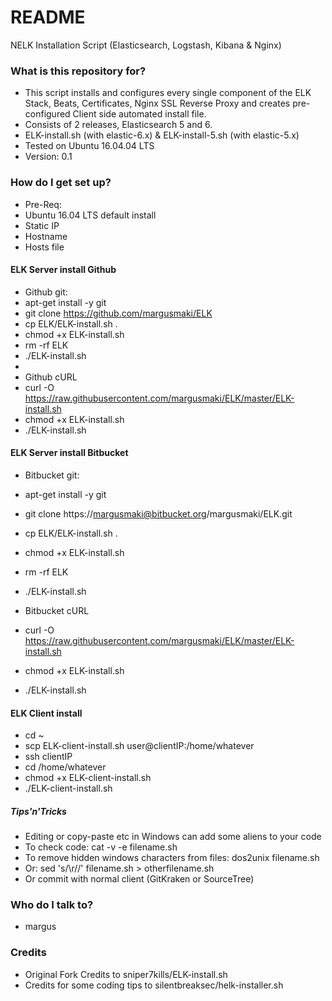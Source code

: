 # README #

NELK Installation Script (Elasticsearch, Logstash, Kibana & Nginx)

### What is this repository for? ###

* This script installs and configures every single component of the ELK Stack, Beats, Certificates, Nginx SSL Reverse Proxy and creates pre-configured Client side automated install file.
* Consists of 2 releases, Elasticsearch 5 and 6.
* ELK-install.sh (with elastic-6.x) & ELK-install-5.sh (with elastic-5.x)
* Tested on Ubuntu 16.04.04 LTS
* Version: 0.1

### How do I get set up? ###

* Pre-Req:
* Ubuntu 16.04 LTS default install 
* Static IP
* Hostname
* Hosts file

#### ELK Server install Github ####

* Github git:
* apt-get install -y git
* git clone https://github.com/margusmaki/ELK
* cp ELK/ELK-install.sh .
* chmod +x ELK-install.sh
* rm -rf ELK
* ./ELK-install.sh
*
* Github cURL
* curl -O https://raw.githubusercontent.com/margusmaki/ELK/master/ELK-install.sh
* chmod +x ELK-install.sh
* ./ELK-install.sh

#### ELK Server install Bitbucket ####

* Bitbucket git:
* apt-get install -y git
* git clone https://margusmaki@bitbucket.org/margusmaki/ELK.git
* cp ELK/ELK-install.sh .
* chmod +x ELK-install.sh
* rm -rf ELK
* ./ELK-install.sh

* Bitbucket cURL
* curl -O https://raw.githubusercontent.com/margusmaki/ELK/master/ELK-install.sh
* chmod +x ELK-install.sh
* ./ELK-install.sh

#### ELK Client install ####

* cd ~
* scp ELK-client-install.sh user@clientIP:/home/whatever
* ssh clientIP
* cd /home/whatever
* chmod +x ELK-client-install.sh
* ./ELK-client-install.sh

##### Tips'n'Tricks #####

* Editing or copy-paste etc in Windows can add some aliens to your code
* To check code: cat -v -e filename.sh
* To remove hidden windows characters from files: dos2unix filename.sh
* Or: sed 's/\r//' filename.sh > otherfilename.sh
* Or commit with normal client (GitKraken or SourceTree)

### Who do I talk to? ###

* margus

### Credits ###
* Original Fork Credits to sniper7kills/ELK-install.sh 
* Credits for some coding tips to silentbreaksec/helk-installer.sh
